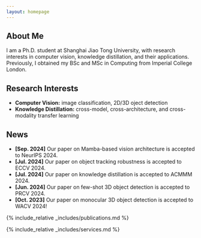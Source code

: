 ```yaml
---
layout: homepage
---
```


## About Me

I am a Ph.D. student at Shanghai Jiao Tong University, with research interests in computer vision, knowledge distillation, and their applications. Previously, I obtained my BSc and MSc in Computing from Imperial College London. 

## Research Interests

- **Computer Vision:** image classification, 2D/3D oject detection
- **Knowledge Distillation:** cross-model, cross-architecture, and cross-modality transfer learning

## News

- **[Sep. 2024]** Our paper on Mamba-based vision architecture is accepted to NeurIPS 2024.
- **[Jul. 2024]** Our paper on object tracking robustness is accepted to ECCV 2024.
- **[Jul. 2024]** Our paper on knowledge distillation is accepted to ACMMM 2024.
- **[Jun. 2024]** Our paper on few-shot 3D object detection is accepted to PRCV 2024.
- **[Oct. 2023]** Our paper on monocular 3D object detection is accepted to WACV 2024!

{% include_relative _includes/publications.md %}

{% include_relative _includes/services.md %}
